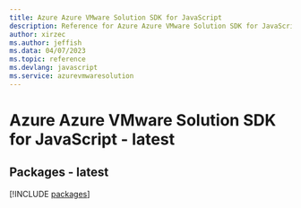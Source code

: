 ```yaml
---
title: Azure Azure VMware Solution SDK for JavaScript
description: Reference for Azure Azure VMware Solution SDK for JavaScript
author: xirzec
ms.author: jeffish
ms.data: 04/07/2023
ms.topic: reference
ms.devlang: javascript
ms.service: azurevmwaresolution
---
```

# Azure Azure VMware Solution SDK for JavaScript - latest
## Packages - latest
[!INCLUDE [packages](azure-vmware-solution-index.md)]